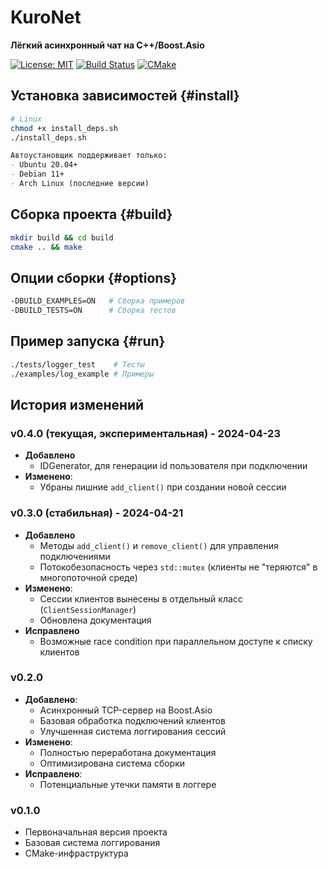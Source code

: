 # KuroNet
**Лёгкий асинхронный чат на C++/Boost.Asio**

[![License: MIT](https://img.shields.io/badge/License-MIT-yellow.svg)](https://opensource.org/licenses/MIT)
[![Build Status](https://img.shields.io/github/actions/workflow/status/Akeksichek/KuroNet/build.yml?label=CI)](https://github.com/Akeksichek/KuroNet)
[![CMake](https://img.shields.io/badge/CMake-3.15+-brightgreen.svg)](https://cmake.org)

## Установка зависимостей {#install}
```bash
# Linux
chmod +x install_deps.sh
./install_deps.sh
```
```markdown
Автоустановщик поддерживает только:
- Ubuntu 20.04+
- Debian 11+
- Arch Linux (последние версии)

```

## Сборка проекта {#build}
```bash
mkdir build && cd build
cmake .. && make
```

## Опции сборки {#options}
```bash
-DBUILD_EXAMPLES=ON   # Сборка примеров
-DBUILD_TESTS=ON      # Сборка тестов
```

## Пример запуска {#run}
```bash
./tests/logger_test    # Тесты
./examples/log_example # Примеры
```

## История изменений

### v0.4.0 (текущая, экспериментальная) - 2024-04-23
- **Добавлено**
  - IDGenerator, для генерации id пользователя при подключении
- **Изменено**:
  - Убраны лишние `add_client()` при создании новой сессии

### v0.3.0 (стабильная) - 2024-04-21
- **Добавлено**
  - Методы `add_client()` и `remove_client()` для управления подключениями
  - Потокобезопасность через `std::mutex` (клиенты не "теряются" в многопоточной среде)
- **Изменено**:
  - Сессии клиентов вынесены в отдельный класс (`ClientSessionManager`)
  - Обновлена документация
- **Исправлено**
  - Возможные race condition при параллельном доступе к списку клиентов

### v0.2.0
- **Добавлено**:
  - Асинхронный TCP-сервер на Boost.Asio
  - Базовая обработка подключений клиентов
  - Улучшенная система логгирования сессий
- **Изменено**:
  - Полностью переработана документация
  - Оптимизирована система сборки
- **Исправлено**:
  - Потенциальные утечки памяти в логгере

### v0.1.0
- Первоначальная версия проекта
- Базовая система логгирования
- CMake-инфраструктура
